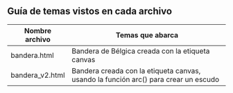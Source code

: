 ## Guía de temas vistos en cada archivo

| Nombre archivo  | Temas que abarca                                                                    |
| --------------- | ----------------------------------------------------------------------------------- |
| bandera.html    | Bandera de Bélgica creada con la etiqueta canvas                                    |
| bandera_v2.html | Bandera creada con la etiqueta canvas, usando la función arc() para crear un escudo |
